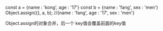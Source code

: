 const a = {name : 'kong', age : '17'}
const b = {name : 'fang', sex : 'men'}
Object.assign({}, a, b);
//{name : 'fang', age : '17', sex : 'men'}

Object.assign的对象合并，后一个
key值会覆盖前面的key值